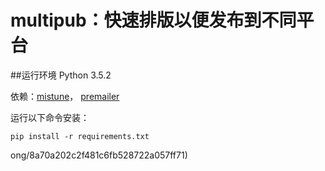 # multipub：快速排版以便发布到不同平台

##运行环境
Python 3.5.2

依赖：[mistune](https://github.com/lepture/mistune)，
[premailer](https://github.com/peterbe/premailer)

运行以下命令安装：

```pip install -r requirements.txt```

ong/8a70a202c2f481c6fb528722a057ff71)